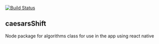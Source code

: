 [![Build Status](https://travis-ci.org/alexsocheathson/caesarsShift.svg?branch=master)](https://travis-ci.org/alexsocheathson/caesarsShift)

caesarsShift
---------------------
Node package for algorithms class for use in the app using react native
